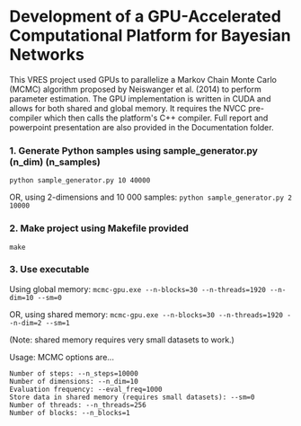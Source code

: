 # Development of a GPU-Accelerated Computational Platform for Bayesian Networks

This VRES project used GPUs to parallelize a Markov Chain Monte Carlo (MCMC) algorithm proposed by Neiswanger et al. (2014) to perform parameter estimation. The GPU implementation is written in CUDA and allows for both shared and global memory. It requires the NVCC pre-compiler which then calls the platform's C++ compiler. Full report and powerpoint presentation are also provided in the Documentation folder.

<h3>1. Generate Python samples using sample_generator.py (n_dim) (n_samples)</h3>

```python sample_generator.py 10 40000```

OR, using 2-dimensions and 10 000 samples: ```python sample_generator.py 2 10000```

<h3>2. Make project using Makefile provided</h3>



```make```

<h3>3. Use executable</h3>

Using global memory: ```mcmc-gpu.exe --n-blocks=30 --n-threads=1920 --n-dim=10 --sm=0```

OR, using shared memory: ```mcmc-gpu.exe --n-blocks=30 --n-threads=1920 --n-dim=2 --sm=1```

(Note: shared memory requires very small datasets to work.)

Usage: MCMC options are...

    Number of steps: --n_steps=10000
    Number of dimensions: --n_dim=10
    Evaluation frequency: --eval_freq=1000
    Store data in shared memory (requires small datasets): --sm=0
    Number of threads: --n_threads=256
    Number of blocks: --n_blocks=1
